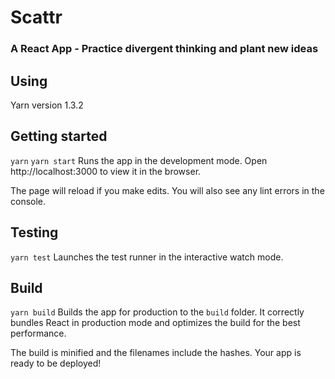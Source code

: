 # Scattr

### A React App - Practice divergent thinking and plant new ideas

## Using

Yarn version 1.3.2

## Getting started

`yarn`
`yarn start`
Runs the app in the development mode.
Open http://localhost:3000 to view it in the browser.

The page will reload if you make edits.
You will also see any lint errors in the console.

## Testing

`yarn test`
Launches the test runner in the interactive watch mode.

## Build

`yarn build` 
Builds the app for production to the `build` folder.
It correctly bundles React in production mode and optimizes the build for the best performance.

The build is minified and the filenames include the hashes.
Your app is ready to be deployed!


